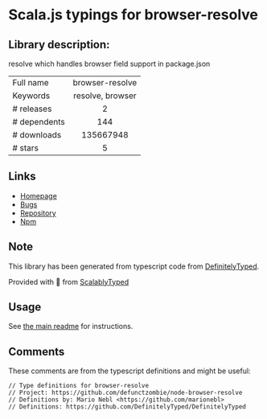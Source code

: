 
# Scala.js typings for browser-resolve


## Library description:
resolve which handles browser field support in package.json

|                    |                 |
| ------------------ | :-------------: |
| Full name          | browser-resolve |
| Keywords           | resolve, browser |
| # releases         | 2 |
| # dependents       | 144 |
| # downloads        | 135667948 |
| # stars            | 5 |

## Links
- [Homepage](https://github.com/shtylman/node-browser-resolve#readme)
- [Bugs](https://github.com/shtylman/node-browser-resolve/issues)
- [Repository](https://github.com/shtylman/node-browser-resolve)
- [Npm](https://www.npmjs.com/package/browser-resolve)
    


## Note
This library has been generated from typescript code from [DefinitelyTyped](https://definitelytyped.org).

Provided with :purple_heart: from [ScalablyTyped](https://github.com/oyvindberg/ScalablyTyped)

## Usage
See [the main readme](../../readme.md) for instructions.

## Comments

These comments are from the typescript definitions and might be useful:
```
// Type definitions for browser-resolve
// Project: https://github.com/defunctzombie/node-browser-resolve
// Definitions by: Mario Nebl <https://github.com/marionebl>
// Definitions: https://github.com/DefinitelyTyped/DefinitelyTyped

```

